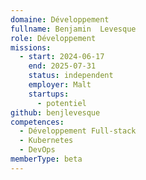 ```yaml
---
domaine: Développement
fullname: Benjamin  Levesque
role: Développement
missions:
  - start: 2024-06-17
    end: 2025-07-31
    status: independent
    employer: Malt
    startups:
      - potentiel
github: benjlevesque
competences:
  - Développement Full-stack
  - Kubernetes
  - DevOps
memberType: beta
---
```

